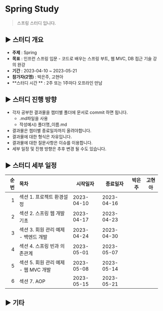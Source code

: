 Spring Study
=============
> 스프링 스터디 입니다.

## :arrow_forward: 스터디 개요
* **주제** : Spring
* **목표** : 인프런 스프링 입문 - 코드로 배우는 스프링 부트, 웹 MVC, DB 접근 기술 강의 완강
* **기간** : 2023-04-10 ~ 2023-05-21
* **참가자(2명)** : 박은주, 고현아
* **스터디 시간 ** : 2주 또는 1주마다 오프라인 만남

##  :arrow_forward: 스터디 진행 방향
* 각자 공부한 결과물을 챕터별 폴더에 문서로 commit 하면 됩니다.
  * .md파일을 사용
  * 작성예시) 폴더명_이름.md
* 결과물은 챕터별 종료일자까지 올려야합니다.
* 결과물에 대한 형식은 자유입니다.
* 결과물에 대한 질문사항은 이슈를 이용합니다.
* 세부 일정 및 진행 방향은 추후 변경 될 수도 있습니다.

## :arrow_forward: 스터디 세부 일정
| 순번 | 목차              | 시작일자 | 종료일자 | 박은주 | 고현아 |
| ------: | :---------------| -------|-------|:-------:|:-------:|
| 1 | 섹션 1. 프로젝트 환경설정 | 2023-04-10 | 2023-04-16 |  | |
| 2 | 섹션 2. 스프링 웹 개발 기초 | 2023-04-17 | 2023-04-23 |  | |
| 3 | 섹션 3. 회원 관리 예제 - 백엔드 개발 | 2023-04-24 | 2023-04-30 |  | |
| 4 | 섹션 4. 스프링 빈과 의존관계 | 2023-05-01 | 2023-05-07 |  | |
| 5 | 섹션 5. 회원 관리 예제 - 웹 MVC 개발 | 2023-05-08 | 2023-05-14 |  | |
| 6 | 섹션 7. AOP | 2023-05-15 | 2023-05-21 |   | |

## :arrow_forward: 기타

